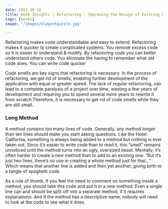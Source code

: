 ```yaml
---
date: 2021-10-10
title: Book Insights | Refactoring - Improving the Design of Existing Code - Code Smells
tags: [books]
image: "/images/elegantpuzzle.jpg"

---
```


Refactoring makes code understandable and easy to extend. Refactoring makes it quicker to create complicated systems. You remove excess code so it is easier to understand & modify. By refactoring code you can better understand others code. You eliminate the having to remember what old code does. You can write code quicker

Code smells are key signs that refactoring is necessary. In theprocess of refactoring, we get rid of smells, enabling furtherdevelopment of the application with equal or greater speed. The lack of regular refactoring, can lead to a complete paralysisof a project over time, wasting a few years of developmentand requiring you to spend several more years to rewriteit from scratch.Therefore, it is necessary to get rid of code smells while they are still small.

### Long Method

A method contains too many lines of code. Generally, any method longer than ten lines should make you start asking questions. Like the Hotel California, something is always being added to a method but nothing is ever taken out. Since it’s easier to write code than to read it, this “smell” remains unnoticed until the method turns into an ugly, oversized beast. Mentally, it’s often harder to create a new method than to add to an existing one: “But it’s just two lines, there’s no use in creating a whole method just for that...” Which means that another line is added and then yet another, giving birth to a tangle of spaghetti code.

As a rule of thumb, if you feel the need to comment on something inside a method, you should take this code and put it in a new method. Even a single line can and should be split off into a separate method, if it requires explanations. And if the method has a descriptive name, nobody will need to look at the code to see what it does.

